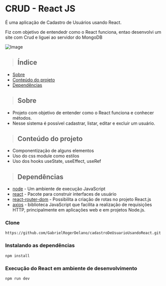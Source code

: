 # CRUD - React JS

É uma aplicação de Cadastro de Usuários usando React. 

Fiz com objetivo de entendedr como o React funciona, entao desenvolvi um site com Crud e liguei ao servidor do MongoDB

![Image](https://github.com/user-attachments/assets/c0bcf2f2-0cb2-4a1d-8d29-b5b540ff1f6d)
> ## Índice

- [Sobre](#sobre)
- [Conteúdo do projeto](#conteudo-do-projeto)
- [Dependências](#dependencias)

> ## <a name="sobre"></a> Sobre

- Projeto com objetivo de entender como o React funciona e conhecer métodos. 
- Nesse sistema é possível cadastrar, listar, editar e excluir um usuário.
  
> ## <a name="conteudo-do-projeto"></a> Conteúdo do projeto

- Componentização de alguns elementos
- Uso do css module como estilos
- Uso dos hooks useState, useEffect, useRef

> ## <a name="dependencias"></a> Dependências
- [node](https://nodejs.org/pt) - Um ambiente de execução JavaScript
- [react](https://www.npmjs.com/package/react) - Pacote para construir interfaces de usuário
- [react-router-dom](https://www.npmjs.com/package/react-router-dom) - Possibilita a criação de rotas no projeto React.js
- [axios](https://www.npmjs.com/package/axios) - biblioteca JavaScript que facilita a realização de requisições HTTP, principalmente em aplicações web e em projetos Node.js.

### Clone

```
https://github.com/GabrielRogerDelano/cadastroDeUsuarioUsandoReact.git
```

### Instalando as dependências

```
npm install
```

### <a name="execucao-dev"></a> Execução do React em ambiente de desenvolvimento

```
npm run dev
```

